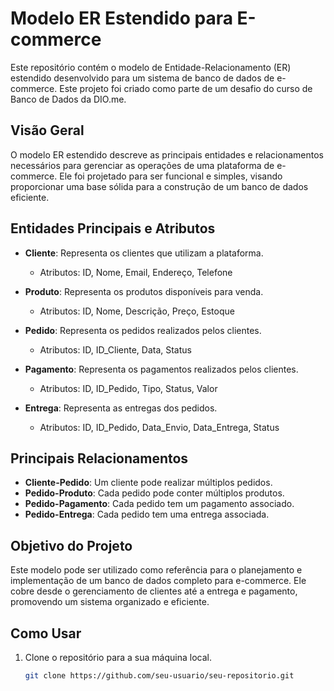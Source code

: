 # Modelo ER Estendido para E-commerce

Este repositório contém o modelo de Entidade-Relacionamento (ER) estendido desenvolvido para um sistema de banco de dados de e-commerce. Este projeto foi criado como parte de um desafio do curso de Banco de Dados da DIO.me.

## Visão Geral

O modelo ER estendido descreve as principais entidades e relacionamentos necessários para gerenciar as operações de uma plataforma de e-commerce. Ele foi projetado para ser funcional e simples, visando proporcionar uma base sólida para a construção de um banco de dados eficiente.

## Entidades Principais e Atributos

- **Cliente**: Representa os clientes que utilizam a plataforma.
  - Atributos: ID, Nome, Email, Endereço, Telefone

- **Produto**: Representa os produtos disponíveis para venda.
  - Atributos: ID, Nome, Descrição, Preço, Estoque

- **Pedido**: Representa os pedidos realizados pelos clientes.
  - Atributos: ID, ID_Cliente, Data, Status

- **Pagamento**: Representa os pagamentos realizados pelos clientes.
  - Atributos: ID, ID_Pedido, Tipo, Status, Valor

- **Entrega**: Representa as entregas dos pedidos.
  - Atributos: ID, ID_Pedido, Data_Envio, Data_Entrega, Status

## Principais Relacionamentos

- **Cliente-Pedido**: Um cliente pode realizar múltiplos pedidos.
- **Pedido-Produto**: Cada pedido pode conter múltiplos produtos.
- **Pedido-Pagamento**: Cada pedido tem um pagamento associado.
- **Pedido-Entrega**: Cada pedido tem uma entrega associada.

## Objetivo do Projeto

Este modelo pode ser utilizado como referência para o planejamento e implementação de um banco de dados completo para e-commerce. Ele cobre desde o gerenciamento de clientes até a entrega e pagamento, promovendo um sistema organizado e eficiente.

## Como Usar

1. Clone o repositório para a sua máquina local.
   ```bash
   git clone https://github.com/seu-usuario/seu-repositorio.git
